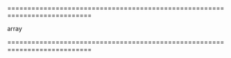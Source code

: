 <!--**
/*-------------------------------------------
    Auto-generated file. Do not modify.
-------------------------------------------

**-->
===========================================================================
<!--type-->array<!--/type-->
===========================================================================

<!--shortDescription-->

<!--/shortDescription-->

<!--fullDescription-->

<!--/fullDescription-->